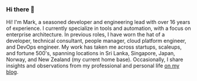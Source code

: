 ### Hi there 👋

Hi! I'm Mark, a seasoned developer and engineering lead with over 16 years of experience. I currently specialize in tools and automation, with a focus on enterprise architecture. In previous roles, I have worn the hat of a developer, technical consultant, people manager, cloud platform engineer, and DevOps engineer. My work has taken me across startups, scaleups, and fortune 500's, spanning locations in Sri Lanka, Singapore, Japan, Norway, and New Zealand (my current home base). Occasionally, I share insights and observations from my professional and personal life [on my blog](https://markfaction.github.io/).
